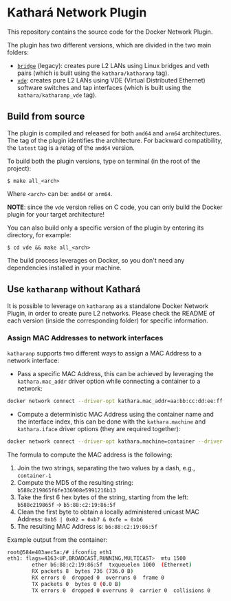 # Kathará Network Plugin

This repository contains the source code for the Docker Network Plugin.

The plugin has two different versions, which are divided in the two main folders:
- [`bridge`](/bridge/) (legacy): creates pure L2 LANs using Linux bridges and veth pairs (which is built using the `kathara/katharanp` tag).
- [`vde`](/vde/): creates pure L2 LANs using VDE (Virtual Distributed Ethernet) software switches and tap interfaces (which is built using the `kathara/katharanp_vde` tag).

## Build from source

The plugin is compiled and released for both `amd64` and `arm64` architectures. The tag of the plugin identifies the architecture. For backward compatibility, the `latest` tag is a retag of the `amd64` version.

To build both the plugin versions, type on terminal (in the root of the project):
```
$ make all_<arch>
```

Where `<arch>` can be: `amd64` or `arm64`.

**NOTE**: since the `vde` version relies on C code, you can only build the Docker plugin for your target architecture! 

You can also build only a specific version of the plugin by entering its directory, for example:
```
$ cd vde && make all_<arch>
```

The build process leverages on Docker, so you don't need any dependencies installed in your machine.

## Use `katharanp` without Kathará

It is possible to leverage on `katharanp` as a standalone Docker Network Plugin, in order to create pure L2 networks. Please check the README of each version (inside the corresponding folder) for specific information.

### Assign MAC Addresses to network interfaces

`katharanp` supports two different ways to assign a MAC Address to a network interface:
- Pass a specific MAC Address, this can be achieved by leveraging the `kathara.mac_addr` driver option while connecting a container to a network:
```bash
docker network connect --driver-opt kathara.mac_addr=aa:bb:cc:dd:ee:ff l2net container
```
- Compute a deterministic MAC Address using the container name and the interface index, this can be done with the `kathara.machine` and `kathara.iface` driver options (they are required together):
```bash
docker network connect --driver-opt kathara.machine=container --driver-opt kathara.iface=1 l2net container
```

The formula to compute the MAC address is the following:
1. Join the two strings, separating the two values by a dash, e.g., `container-1`
2. Compute the MD5 of the resulting string: `b588c219865f6fe336908e5991216b13`
3. Take the first 6 hex bytes of the string, starting from the left: `b588c219865f` -> `b5:88:c2:19:86:5f`
4. Clean the first byte to obtain a locally administered unicast MAC Address: `0xb5 | 0x02 = 0xb7 & 0xfe = 0xb6`
5. The resulting MAC Address is: `b6:88:c2:19:86:5f`

Example output from the container:
```bash
root@584e403aec5a:/# ifconfig eth1
eth1: flags=4163<UP,BROADCAST,RUNNING,MULTICAST>  mtu 1500
        ether b6:88:c2:19:86:5f  txqueuelen 1000  (Ethernet)
        RX packets 8  bytes 736 (736.0 B)
        RX errors 0  dropped 0  overruns 0  frame 0
        TX packets 0  bytes 0 (0.0 B)
        TX errors 0  dropped 0 overruns 0  carrier 0  collisions 0
```
